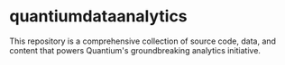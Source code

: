 # quantiumdataanalytics
This repository is a comprehensive collection of source code, data, and content that powers Quantium's groundbreaking analytics initiative.
